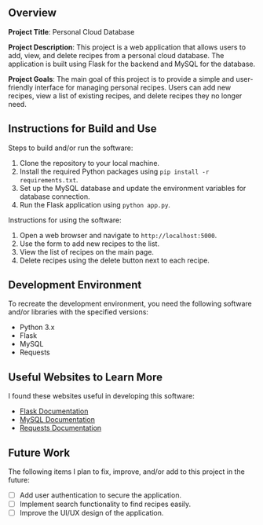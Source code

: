 ## Overview

**Project Title**: Personal Cloud Database

**Project Description**: This project is a web application that allows users to add, view, and delete recipes from a personal cloud database. The application is built using Flask for the backend and MySQL for the database.

**Project Goals**: The main goal of this project is to provide a simple and user-friendly interface for managing personal recipes. Users can add new recipes, view a list of existing recipes, and delete recipes they no longer need.

## Instructions for Build and Use

Steps to build and/or run the software:

1. Clone the repository to your local machine.
2. Install the required Python packages using `pip install -r requirements.txt`.
3. Set up the MySQL database and update the environment variables for database connection.
4. Run the Flask application using `python app.py`.

Instructions for using the software:

1. Open a web browser and navigate to `http://localhost:5000`.
2. Use the form to add new recipes to the list.
3. View the list of recipes on the main page.
4. Delete recipes using the delete button next to each recipe.

## Development Environment 

To recreate the development environment, you need the following software and/or libraries with the specified versions:

* Python 3.x
* Flask
* MySQL
* Requests

## Useful Websites to Learn More

I found these websites useful in developing this software:

* [Flask Documentation](https://flask.palletsprojects.com/)
* [MySQL Documentation](https://dev.mysql.com/doc/)
* [Requests Documentation](https://docs.python-requests.org/)

## Future Work

The following items I plan to fix, improve, and/or add to this project in the future:

* [ ] Add user authentication to secure the application.
* [ ] Implement search functionality to find recipes easily.
* [ ] Improve the UI/UX design of the application.